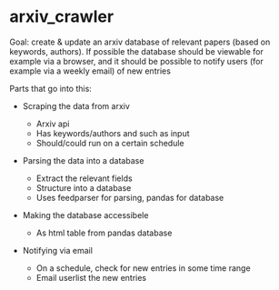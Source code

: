 # arxiv_crawler

Goal: create & update an arxiv database of relevant papers (based on keywords, authors). If possible the database should be viewable for example via a browser, and it should be possible to notify users (for example via a weekly email) of new entries


Parts that go into this:
- Scraping the data from arxiv 
  - Arxiv api
  - Has keywords/authors and such as input
  - Should/could run on a certain schedule
  
- Parsing the data into a database
  - Extract the relevant fields
  - Structure into a database
  - Uses feedparser for parsing, pandas for database
  
- Making the database accessibele 
  - As html table from pandas database

- Notifying via email
  - On a schedule, check for new entries in some time range
  - Email userlist the new entries
